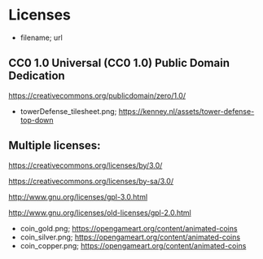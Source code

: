 # Licenses

- filename; url
    
    
## CC0 1.0 Universal (CC0 1.0) Public Domain Dedication 
https://creativecommons.org/publicdomain/zero/1.0/
    
- towerDefense_tilesheet.png; https://kenney.nl/assets/tower-defense-top-down
    
    
## Multiple licenses:

https://creativecommons.org/licenses/by/3.0/

https://creativecommons.org/licenses/by-sa/3.0/

http://www.gnu.org/licenses/gpl-3.0.html

http://www.gnu.org/licenses/old-licenses/gpl-2.0.html

- coin_gold.png; https://opengameart.org/content/animated-coins
- coin_silver.png; https://opengameart.org/content/animated-coins
- coin_copper.png; https://opengameart.org/content/animated-coins